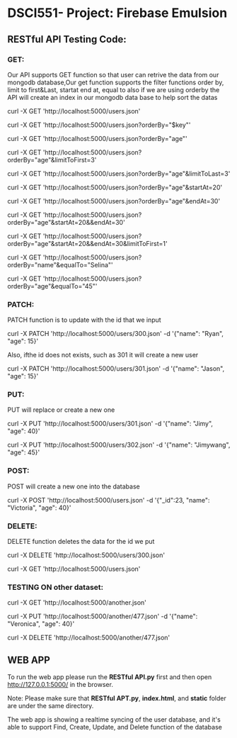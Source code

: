 # DSCI551- Project: Firebase Emulsion


## RESTful API Testing Code:
	

### GET:

Our API supports GET function so that user can retrive the data from our mongodb database,Our get function supports the filter functions
order by, limit to first&Last, startat end at, equal to also if we are using orderby the API will create an index in our mongodb data base to help sort the datas

curl -X GET 'http://localhost:5000/users.json'

curl -X GET 'http://localhost:5000/users.json?orderBy="$key"'

curl -X GET 'http://localhost:5000/users.json?orderBy="age"'

curl -X GET 'http://localhost:5000/users.json?orderBy="age"&limitToFirst=3'

curl -X GET 'http://localhost:5000/users.json?orderBy="age"&limitToLast=3'

curl -X GET 'http://localhost:5000/users.json?orderBy="age"&startAt=20'

curl -X GET 'http://localhost:5000/users.json?orderBy="age"&endAt=30'

curl -X GET 'http://localhost:5000/users.json?orderBy="age"&startAt=20&&endAt=30'

curl -X GET 'http://localhost:5000/users.json?orderBy="age"&startAt=20&&endAt=30&limitToFirst=1'

curl -X GET 'http://localhost:5000/users.json?orderBy="name"&equalTo="Selina"'

curl -X GET 'http://localhost:5000/users.json?orderBy="age"&equalTo="45"'




### PATCH:

PATCH function is to update with the id that we input

curl -X PATCH 'http://localhost:5000/users/300.json' -d '{"name": "Ryan", "age": 15}'

Also, ifthe id does not exists, such as 301 it will create a new user

curl -X PATCH 'http://localhost:5000/users/301.json' -d '{"name": "Jason", "age": 15}'



### PUT:
PUT will replace or create a new one

curl -X PUT 'http://localhost:5000/users/301.json' -d '{"name": "Jimy", "age": 40}'

curl -X PUT 'http://localhost:5000/users/302.json' -d '{"name": "Jimywang", "age": 45}'



### POST:
POST will create a new one into the database

curl -X POST 'http://localhost:5000/users.json' -d '{"_id":23, "name": "Victoria", "age": 40}'




### DELETE:
DELETE function deletes the data for the id we put 

curl -X DELETE 'http://localhost:5000/users/300.json'

curl -X GET 'http://localhost:5000/users.json'


### TESTING ON other dataset:

curl -X GET 'http://localhost:5000/another.json'

curl -X PUT 'http://localhost:5000/another/477.json' -d '{"name": "Veronica", "age": 40}'

curl -X DELETE 'http://localhost:5000/another/477.json'


## WEB APP

To run the web app please run the **RESTful API.py** first and then open http://127.0.0.1:5000/ in the browser. 

Note: Please make sure that **RESTful APT.py**, **index.html**, and **static** folder are under the same directory.

The web app is showing a realtime syncing of the user database, and it's able to support Find, Create, Update, and Delete function of the database 
